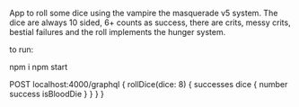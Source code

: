 App to roll some dice using the vampire the masquerade v5 system.
The dice are always 10 sided, 6+ counts as success, there are crits, messy crits, bestial failures and the roll implements the hunger system.

to run:

npm i
npm start

POST localhost:4000/graphql
{
  rollDice(dice: 8) {
    successes
      dice {
        number
        success
        isBloodDie
      }
    }
  }
}
